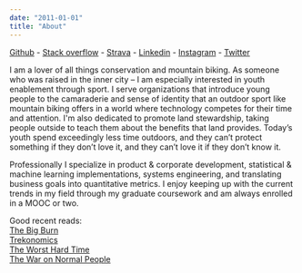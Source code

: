 ```yaml
---
date: "2011-01-01"
title: "About"
---
```


[Github](https://github.com/kevindavenport) -
[Stack overflow](https://stackoverflow.com/users/1549844/kldavenport) -
[Strava](https://www.strava.com/athletes/16706) -
[Linkedin](https://www.linkedin.com/in/davenportkevin/) -
[Instagram](https://www.instagram.com/Kldavenportjr/) -
[Twitter](https://twitter.com/KevinLDavenport) 


I am a lover of all things conservation and mountain biking. As someone who was raised in the inner city – I am especially interested in youth enablement through sport.  I serve organizations that introduce young people to the camaraderie and sense of identity that an outdoor sport like mountain biking offers in a world where technology competes for their time and attention. I'm also dedicated to promote land stewardship, taking people outside to teach them about the benefits that land provides. Today’s youth spend exceedingly less time outdoors, and they can’t protect something if they don’t love it, and they can’t love it if they don’t know it.

Professionally I specialize in product & corporate development, statistical & machine learning implementations, systems engineering, and translating business goals into quantitative metrics. I enjoy keeping up with the current trends in my field through my graduate coursework and am always enrolled in a MOOC or two.

Good recent reads:  
[The Big Burn](https://www.amazon.com/Big-Burn-Teddy-Roosevelt-America/dp/0547394608/ref=sr_1_1?ie=UTF8&qid=1550809189&sr=8-1&keywords=big+burn)   
[Trekonomics](https://www.amazon.com/Trekonomics-Economics-Star-Manu-Saadia/dp/1941758754)  
[The Worst Hard Time](https://www.amazon.com/Worst-Hard-Time-Survived-American-ebook/dp/B004H1UOSG/ref=sr_1_1?ie=UTF8&qid=1550809273&sr=8-1&keywords=worst+times)  
[The War on Normal People](https://www.amazon.com/gp/product/B075CRY4TZ/ref=oh_aui_search_asin_title?ie=UTF8&psc=1)
